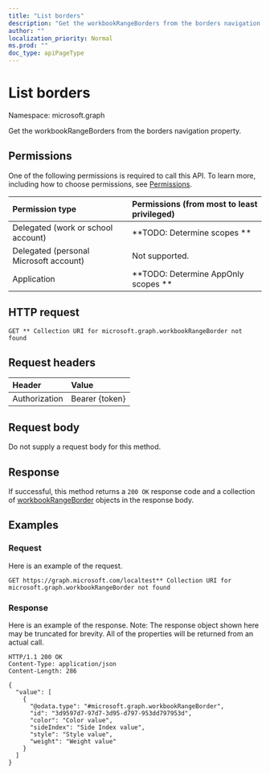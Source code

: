 ```yaml
---
title: "List borders"
description: "Get the workbookRangeBorders from the borders navigation property."
author: ""
localization_priority: Normal
ms.prod: ""
doc_type: apiPageType
---
```


# List borders

Namespace: microsoft.graph

Get the workbookRangeBorders from the borders navigation property.

## Permissions
One of the following permissions is required to call this API. To learn more, including how to choose permissions, see [Permissions](/concepts/permissions-reference.md).

|Permission type|Permissions (from most to least privileged)|
|:---|:---|
|Delegated (work or school account)|**TODO: Determine scopes **|
|Delegated (personal Microsoft account)|Not supported.|
|Application|**TODO: Determine AppOnly scopes **|

## HTTP request
<!-- {
  "blockType": "ignored"
}
-->
``` http
GET ** Collection URI for microsoft.graph.workbookRangeBorder not found
```

## Request headers
|Header|Value|
|:---|:---|
|Authorization|Bearer {token}|

## Request body
Do not supply a request body for this method.

## Response
If successful, this method returns a `200 OK` response code and a collection of [workbookRangeBorder](../resources/workbookrangeborder.md) objects in the response body.

## Examples

### Request
Here is an example of the request.
<!-- {
  "blockType": "request",
  "name": "get_workbookrangeborder"
}
-->
``` http
GET https://graph.microsoft.com/localtest** Collection URI for microsoft.graph.workbookRangeBorder not found
```

### Response
Here is an example of the response. Note: The response object shown here may be truncated for brevity. All of the properties will be returned from an actual call.
<!-- {
  "blockType": "response",
  "truncated": true,
  "@odata.type": "collection(microsoft.graph.workbookrangeborder)"
}
-->
``` http
HTTP/1.1 200 OK
Content-Type: application/json
Content-Length: 286

{
  "value": [
    {
      "@odata.type": "#microsoft.graph.workbookRangeBorder",
      "id": "3d9597d7-97d7-3d95-d797-953dd797953d",
      "color": "Color value",
      "sideIndex": "Side Index value",
      "style": "Style value",
      "weight": "Weight value"
    }
  ]
}
```

